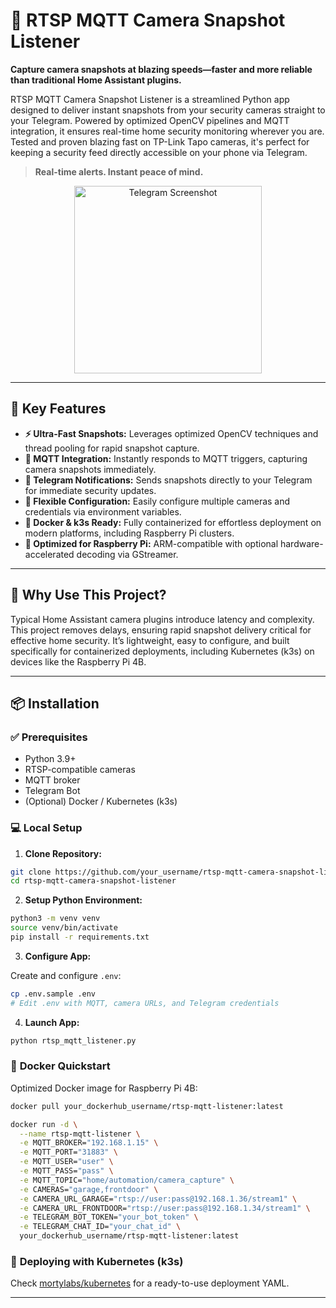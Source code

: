 # 🚨 RTSP MQTT Camera Snapshot Listener

**Capture camera snapshots at blazing speeds—faster and more reliable than traditional Home Assistant plugins.**

RTSP MQTT Camera Snapshot Listener is a streamlined Python app designed to deliver instant snapshots from your security cameras straight to your Telegram. Powered by optimized OpenCV pipelines and MQTT integration, it ensures real-time home security monitoring wherever you are. Tested and proven blazing fast on TP-Link Tapo cameras, it's perfect for keeping a security feed directly accessible on your phone via Telegram.

> **Real-time alerts. Instant peace of mind.**
<p align="center">
  <img src="https://github.com/user-attachments/assets/a64c679f-09ee-4356-a581-1ff1f199ca7d" alt="Telegram Screenshot" width="300">
</p>

---

## 🌟 Key Features

- **⚡ Ultra-Fast Snapshots:** Leverages optimized OpenCV techniques and thread pooling for rapid snapshot capture.
- **📡 MQTT Integration:** Instantly responds to MQTT triggers, capturing camera snapshots immediately.
- **📲 Telegram Notifications:** Sends snapshots directly to your Telegram for immediate security updates.
- **🔧 Flexible Configuration:** Easily configure multiple cameras and credentials via environment variables.
- **🐳 Docker & k3s Ready:** Fully containerized for effortless deployment on modern platforms, including Raspberry Pi clusters.
- **🍓 Optimized for Raspberry Pi:** ARM-compatible with optional hardware-accelerated decoding via GStreamer.

---

## 🤔 Why Use This Project?

Typical Home Assistant camera plugins introduce latency and complexity. This project removes delays, ensuring rapid snapshot delivery critical for effective home security. It’s lightweight, easy to configure, and built specifically for containerized deployments, including Kubernetes (k3s) on devices like the Raspberry Pi 4B.

---

## 📦 Installation

### ✅ **Prerequisites**

- Python 3.9+
- RTSP-compatible cameras
- MQTT broker
- Telegram Bot
- (Optional) Docker / Kubernetes (k3s)

### 💻 **Local Setup**

1. **Clone Repository:**

```bash
git clone https://github.com/your_username/rtsp-mqtt-camera-snapshot-listener.git
cd rtsp-mqtt-camera-snapshot-listener
```

2. **Setup Python Environment:**

```bash
python3 -m venv venv
source venv/bin/activate
pip install -r requirements.txt
```

3. **Configure App:**

Create and configure `.env`:

```bash
cp .env.sample .env
# Edit .env with MQTT, camera URLs, and Telegram credentials
```

4. **Launch App:**

```bash
python rtsp_mqtt_listener.py
```

### 🐳 **Docker Quickstart**

Optimized Docker image for Raspberry Pi 4B:

```bash
docker pull your_dockerhub_username/rtsp-mqtt-listener:latest

docker run -d \
  --name rtsp-mqtt-listener \
  -e MQTT_BROKER="192.168.1.15" \
  -e MQTT_PORT="31883" \
  -e MQTT_USER="user" \
  -e MQTT_PASS="pass" \
  -e MQTT_TOPIC="home/automation/camera_capture" \
  -e CAMERAS="garage,frontdoor" \
  -e CAMERA_URL_GARAGE="rtsp://user:pass@192.168.1.36/stream1" \
  -e CAMERA_URL_FRONTDOOR="rtsp://user:pass@192.168.1.34/stream1" \
  -e TELEGRAM_BOT_TOKEN="your_bot_token" \
  -e TELEGRAM_CHAT_ID="your_chat_id" \
  your_dockerhub_username/rtsp-mqtt-listener:latest
```

### 🚀 **Deploying with Kubernetes (k3s)**

Check [mortylabs/kubernetes](https://github.com/mortylabs/kubernetes) for a ready-to-use deployment YAML.

---



